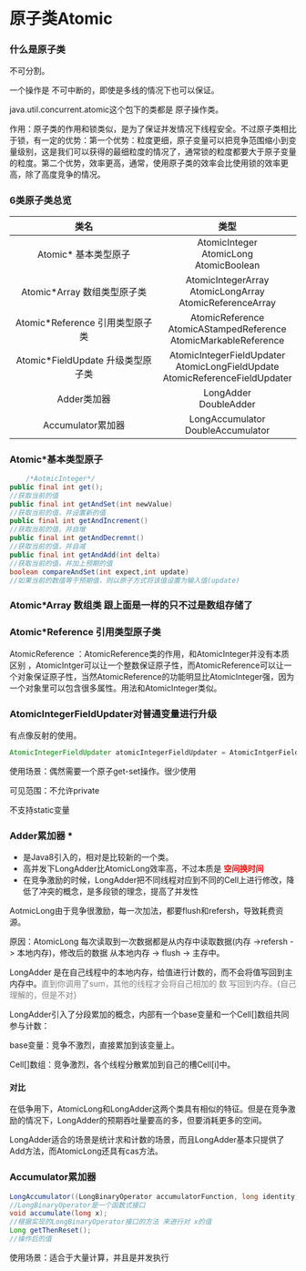 # 原子类Atomic

### 什么是原子类

不可分割。

一个操作是 不可中断的，即使是多线的情况下也可以保证。

java.util.concurrent.atomic这个包下的类都是 原子操作类。

作用：原子类的作用和锁类似，是为了保证并发情况下线程安全。不过原子类相比于锁，有一定的优势：第一个优势：粒度更细，原子变量可以把竞争范围缩小到变量级别，这是我们可以获得的最细粒度的情况了，通常锁的粒度都要大于原子变量的粒度。第二个优势，效率更高，通常，使用原子类的效率会比使用锁的效率更高，除了高度竞争的情况。

### 6类原子类总览

|               类名                |                             类型                             |
| :-------------------------------: | :----------------------------------------------------------: |
|       Atomic* 基本类型原子        |       AtomicInteger<br />AtomicLong<br />AtomicBoolean       |
|    Atomic*Array 数组类型原子类    | AtomicIntegerArray<br />AtomicLongArray<br />AtomicReferenceArray |
| Atomic*Reference 引用类型原子 类  | AtomicReference<br />AtomicAStampedReference<br />AtomicMarkableReference |
| Atomic*FieldUpdate 升级类型原子类 | AtomicIntegerFieldUpdater<br />AtomicLongFieldUpdate<br />AtomicReferenceFieldUpdater |
|            Adder类加器            |                  LongAdder<br />DoubleAdder                  |
|         Accumulator累加器         |            LongAccumulator<br />DoubleAccumulator            |

### Atomic*基本类型原子 

~~~java
	/*AotmicInteger*/
public final int get();
//获取当前的值
public final int getAndSet(int newValue)
//获取当前的值，并设置新的值
public final int getAndIncrement() 
//获取当前的值，并自增 
public final int getAndDecremnt()
//获取当前的值，并自减
public final int getAndAdd(int delta)
//获取当前的值，并加上预期的值
boolean compareAndSet(int expect,int update)
//如果当前的数值等于预期值，则以原子方式将该值设置为输入值(update)
~~~

### Atomic*Array 数组类 跟上面是一样的只不过是数组存储了

### Atomic*Reference 引用类型原子类

AtomicReference ：AtomicReference类的作用，和AtomicInteger并没有本质区别 ，AtomicIntger可以让一个整数保证原子性，而AtomicReference可以让一个对象保证原子性，当然AtomicReference的功能明显比AtomicInteger强，因为一个对象里可以包含很多属性。用法和AtomicInteger类似。

### AtomicIntegerFieldUpdater对普通变量进行升级

有点像反射的使用。

~~~java
AtomicIntegerFieldUpdater atomicIntegerFieldUpdater = AtomicIntgerFieldUpdater.newUpdater(Class<U> tclass,String fieldName);
~~~



使用场景：偶然需要一个原子get-set操作。很少使用

可见范围：不允许private

不支持static变量

### Adder累加器 *

- 是Java8引入的，相对是比较新的一个类。
- 高并发下LongAdder比AtomicLong效率高，不过本质是 <b style="color:red">空间换时间</b>
- 在竞争激励的时候，LongAdder把不同线程对应到不同的Cell上进行修改，降低了冲突的概念，是多段锁的理念，提高了并发性 

AotmicLong由于竞争很激励，每一次加法，都要flush和refersh，导致耗费资源。 

原因：AtomicLong 每次读取到一次数据都是从内存中读取数据(内存 ->refersh -> 本地内存)，修改后的数据 从本地内存 -> flush -> 主存中。

LongAdder 是在自己线程中的本地内存，给值进行计数的，而不会将值写回到主内存中。<span style="color:gray">直到你调用了sum，其他的线程才会将自己相加的 数 写回到内存。{自己理解的，但是不对}</span>

LongAdder引入了分段累加的概念，内部有一个base变量和一个Cell[]数组共同参与计数：

base变量：竞争不激烈，直接累加到该变量上。

Cell[]数组：竞争激烈，各个线程分散累加到自己的槽Cell[i]中。

#### 对比

在低争用下，AtomicLong和LongAdder这两个类具有相似的特征。但是在竞争激励的情况下，LongAdder的预期吞吐量要高的多，但要消耗更多的空间。

LongAdder适合的场景是统计求和计数的场景，而且LongAdder基本只提供了Add方法，而AtomicLong还具有cas方法。

### Accumulator累加器

~~~java
LongAccumulator((LongBinaryOperator accumulatorFunction, long identity);
//LongBinaryOperator是一个函数式接口
void accumulate(long x);
//根据实现的LongBinaryOperator接口的方法 来进行对 x的值
Long getThenReset();
//操作后的值
~~~

使用场景：适合于大量计算，并且是并发执行

